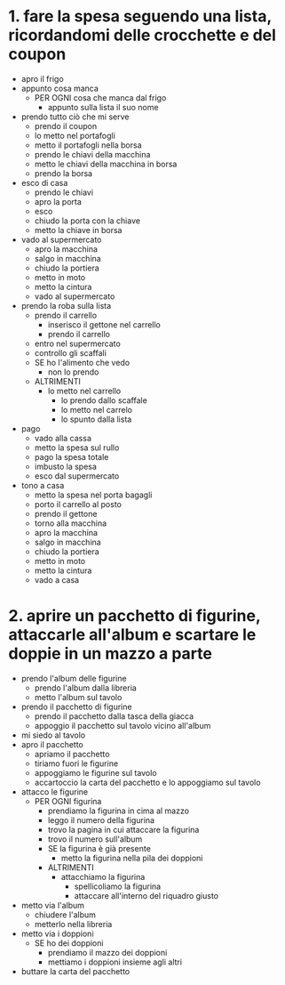 <!-- Esercizio 1 -->
# 1. fare la spesa seguendo una lista, ricordandomi delle crocchette e del coupon

- apro il frigo
- appunto cosa manca
    - PER OGNI cosa che manca dal frigo 
        - appunto sulla lista il suo nome
- prendo tutto ciò che mi serve
    - prendo il coupon
    - lo metto nel portafogli
    - metto il portafogli nella borsa
    - prendo le chiavi della macchina
    - metto le chiavi della macchina in borsa
    - prendo la borsa
- esco di casa
    - prendo le chiavi
    - apro la porta
    - esco 
    - chiudo la porta con la chiave
    - metto la chiave in borsa 
- vado al supermercato
    - apro la macchina
    - salgo in macchina
    - chiudo la portiera
    - metto in moto
    - metto la cintura
    - vado al supermercato
- prendo la roba sulla lista
    - prendo il carrello
        - inserisco il gettone nel carrello
        - prendo il carrello
    - entro nel supermercato
    - controllo gli scaffali
    - SE ho l'alimento che vedo
        - non lo prendo
    - ALTRIMENTI
        - lo metto nel carrello 
            - lo prendo dallo scaffale
            - lo metto nel carrelo
            - lo spunto dalla lista
- pago
    - vado alla cassa
    - metto la spesa sul rullo
    - pago la spesa totale
    - imbusto la spesa
    - esco dal supermercato
- tono a casa
    - metto la spesa nel porta bagagli
    - porto il carrello al posto
    - prendo il gettone
    - torno alla macchina
    - apro la macchina
    - salgo in macchina
    - chiudo la portiera
    - metto in moto
    - metto la cintura
    - vado a casa


<!-- Esercizio in classe -->
# 2. aprire un pacchetto di figurine, attaccarle all'album e scartare le doppie in un mazzo a parte

- prendo l'album delle figurine
  - prendo l'album dalla libreria
  - metto l'album sul tavolo
- prendo il pacchetto di figurine
  - prendo il pacchetto dalla tasca della giacca
  - appoggio il pacchetto sul tavolo vicino all'album
- mi siedo al tavolo
- apro il pacchetto 
    - apriamo il pacchetto 
    - tiriamo fuori le figurine
    - appoggiamo le figurine sul tavolo
    - accartoccio la carta del pacchetto e lo appoggiamo sul tavolo
- attacco le figurine
    - PER OGNI figurina
        - prendiamo la figurina in cima al mazzo
        - leggo il numero della figurina
        - trovo la pagina in cui attaccare la figurina
        - trovo il numero sull'album
        - SE la figurina è già presente
            - metto la figurina nella pila dei doppioni
        - ALTRIMENTI
            - attacchiamo la figurina
                - spellicoliamo la figurina
                - attaccare all'interno del riquadro giusto
- metto via l'album
    - chiudere l'album
    - metterlo nella libreria
- metto via i doppioni
    - SE ho dei doppioni
        - prendiamo il mazzo dei doppioni
        - mettiamo i doppioni insieme agli altri
- buttare la carta del pacchetto